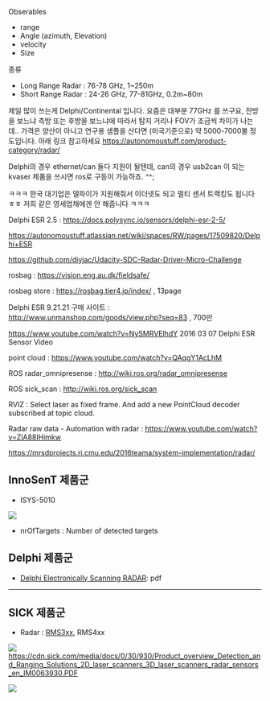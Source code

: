 Obserables
- range
- Angle (azimuth, Elevation)
- velocity
- Size


종류
- Long Range Radar : 76-78 GHz, 1~250m
- Short Range Radar : 24-26 GHz, 77-81GHz, 0.2m~80m

제일 많이 쓰는게 Delphi/Continental 입니다. 요즘은 대부분 77GHz 를 쓰구요, 전방을 보느냐 측방 또는 후방을 보느냐에 따라서 탐지 거리나 FOV가 조금씩 차이가 나는데.. 가격은 양산이 아니고 연구용 샘플을 산다면 (미국기준으로) 약 5000-7000불 정도입니다. 아래 링크 참고하세요
https://autonomoustuff.com/product-category/radar/


Delphi의 경우 ethernet/can 둘다 지원이 될텐데, can의 경우 usb2can 이 되는 kvaser 제품을 쓰시면 ros로 구동이 가능하죠. ^^;

ㅋㅋㅋ 한국 대기업은 델파이가 지원해줘서 이더넷도 되고 멀티 센서 트랙킹도 됩니다 ㅎㅎ 저희 같은 영세업채에겐 안 해줍니다 ㅋㅋㅋ


Delphi ESR 2.5 : https://docs.polysync.io/sensors/delphi-esr-2-5/


https://autonomoustuff.atlassian.net/wiki/spaces/RW/pages/17509820/Delphi+ESR


https://github.com/diyjac/Udacity-SDC-Radar-Driver-Micro-Challenge


rosbag : https://vision.eng.au.dk/fieldsafe/


rosbag store : https://rosbag.tier4.jp/index/ , 13page



Delphi ESR 9.21.21 구매 사이트 : http://www.unmanshop.com/goods/view.php?seq=83 , 700만


https://www.youtube.com/watch?v=NySMRVElhdY 2016 03 07 Delphi ESR Sensor Video


point cloud : https://www.youtube.com/watch?v=QAqgY1AcLhM


ROS radar_omnipresense : http://wiki.ros.org/radar_omnipresense

ROS sick_scan : http://wiki.ros.org/sick_scan


RVIZ : Select laser as fixed frame. And add a new PointCloud decoder subscribed at topic cloud.

Radar raw data - Automation with radar : https://www.youtube.com/watch?v=ZlA88IHimkw

https://mrsdprojects.ri.cmu.edu/2016teama/system-implementation/radar/


## InnoSenT 제품군

- ISYS-5010

![](https://i.imgur.com/129elrY.png)

- nrOfTargets : Number of detected targets

## Delphi 제품군

- [Delphi Electronically Scanning RADAR](https://www.autonomoustuff.com/wp-content/uploads/2016/08/delphi-esr.pdf): pdf


---
## SICK 제품군

- Radar : [RMS3xx](https://cdn.sick.com/media/docs/2/72/472/Telegram_listing_Radar_sensor_RMS320_en_IM0080472.PDF), RMS4xx

![](https://i.imgur.com/5Etrw1e.png)
https://cdn.sick.com/media/docs/0/30/930/Product_overview_Detection_and_Ranging_Solutions_2D_laser_scanners_3D_laser_scanners_radar_sensors_en_IM0063930.PDF


![](https://i.imgur.com/xDqYY0U.png)

